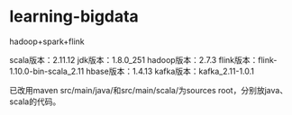 # learning-bigdata
hadoop+spark+flink

scala版本：2.11.12
jdk版本：1.8.0_251
hadoop版本：2.7.3
flink版本：flink-1.10.0-bin-scala_2.11
hbase版本：1.4.13
kafka版本：kafka_2.11-1.0.1

已改用maven
src/main/java/和src/main/scala/为sources root，分别放java、scala的代码。


